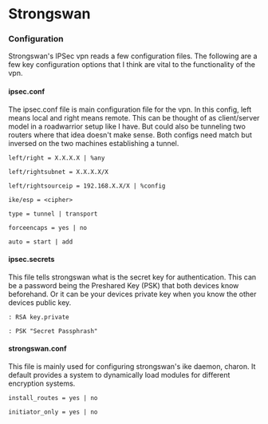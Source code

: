 # Strongswan

### Configuration 
Strongswan's IPSec vpn reads a few configuration files. The following are a few key configuration options that I think are vital to the functionality of the vpn. 


#### ipsec.conf
The ipsec.conf file is main configuration file for the vpn.
In this config, left means local and right means remote.
This can be thought of as client/server model in a roadwarrior setup like I have.
But could also be tunneling two routers where that idea doesn't make sense. 
Both configs need match but inversed on the two machines establishing a tunnel.

`left/right = X.X.X.X | %any`

`left/rightsubnet = X.X.X.X/X`

`left/rightsourceip = 192.168.X.X/X | %config`

`ike/esp = <cipher>`

`type = tunnel | transport`

`forceencaps = yes | no`

`auto = start | add`


#### ipsec.secrets
This file tells strongswan what is the secret key for authentication. 
This can be a password being the Preshared Key (PSK) that both devices know beforehand.
Or it can be your devices private key when you know the other devices public key.

`: RSA key.private`

`: PSK "Secret Passphrash"`

#### strongswan.conf
This file is mainly used for configuring strongswan's ike daemon, charon. 
It default provides a system to dynamically load modules for different encryption systems.

`install_routes = yes | no` 

`initiator_only = yes | no`



